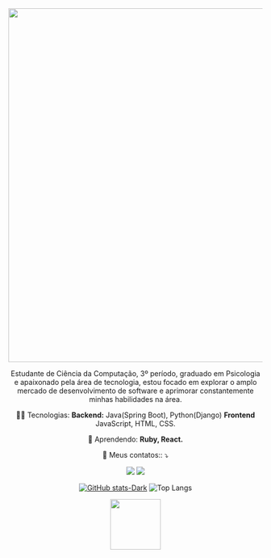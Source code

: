 <div align="center">
<img src="https://github.com/MatheusLustosa/MatheusLustosa/assets/108696459/1fe327b7-62f6-4276-817b-322a3bde90f8)" width="700px"> 
</div>

<p align="center">
  Estudante de Ciência da Computação, 3º período, graduado em Psicologia e apaixonado pela área de tecnologia,
estou focado em explorar o amplo mercado de desenvolvimento de software e aprimorar constantemente
minhas habilidades na área. 

<p align="center">
  👩‍💻  Tecnologias: <strong>Backend:</strong> Java(Spring Boot), Python(Django) <strong>Frontend</strong> JavaScript, HTML, CSS.
</p>

<p align="center">
  🚀  Aprendendo: <strong> Ruby, React.</strong>
</p>

<p align="center">
  💌 Meus contatos:: ⤵️
</p>
<p align="center">
<a href="https://www.linkedin.com/in/matheus-lustosa-827010242/" target="_blank"><img src="https://img.shields.io/badge/-LinkedIn-%230077B5?style=for-the-badge&logo=linkedin&logoColor=white" target="_blank"></a> 
<a href="http://wa.me/5581995489078" target="_blank"><img src="https://img.shields.io/badge/WhatsApp-25D366?style=for-the-badge&logo=whatsapp&logoColor=white" target="_blank"></a> 
  <div align="right">
    <div align="center">
<div align="center">    
  
[![GitHub stats-Dark](https://github-readme-stats.vercel.app/api?username=MatheusLustosa&show_icons=true&theme=dark#gh-dark-mode-only)](https://github.com/MatheusLustosa/github-readme-stats#gh-dark-mode-only)
![Top Langs](https://github-readme-stats.vercel.app/api/top-langs/?username=MatheusLustosa&layout=compact&theme=dark&cache_seconds=1800)


<img src="https://github.com/MatheusLustosa/MatheusLustosa/assets/108696459/95b26b77-2479-48e1-8fac-6fd447f2b6cc" width="100px"> 

